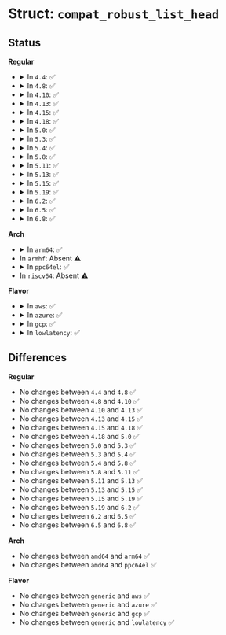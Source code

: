 # Struct: <code>compat_robust_list_head</code>

## Status
<b>Regular</b>
<ul>
<li>
<details>
<summary>In <code>4.4</code>: ✅</summary>

```c
struct compat_robust_list_head {
    struct compat_robust_list list;
    compat_long_t futex_offset;
    compat_uptr_t list_op_pending;
};
```
</details>
</li>
<li>
<details>
<summary>In <code>4.8</code>: ✅</summary>

```c
struct compat_robust_list_head {
    struct compat_robust_list list;
    compat_long_t futex_offset;
    compat_uptr_t list_op_pending;
};
```
</details>
</li>
<li>
<details>
<summary>In <code>4.10</code>: ✅</summary>

```c
struct compat_robust_list_head {
    struct compat_robust_list list;
    compat_long_t futex_offset;
    compat_uptr_t list_op_pending;
};
```
</details>
</li>
<li>
<details>
<summary>In <code>4.13</code>: ✅</summary>

```c
struct compat_robust_list_head {
    struct compat_robust_list list;
    compat_long_t futex_offset;
    compat_uptr_t list_op_pending;
};
```
</details>
</li>
<li>
<details>
<summary>In <code>4.15</code>: ✅</summary>

```c
struct compat_robust_list_head {
    struct compat_robust_list list;
    compat_long_t futex_offset;
    compat_uptr_t list_op_pending;
};
```
</details>
</li>
<li>
<details>
<summary>In <code>4.18</code>: ✅</summary>

```c
struct compat_robust_list_head {
    struct compat_robust_list list;
    compat_long_t futex_offset;
    compat_uptr_t list_op_pending;
};
```
</details>
</li>
<li>
<details>
<summary>In <code>5.0</code>: ✅</summary>

```c
struct compat_robust_list_head {
    struct compat_robust_list list;
    compat_long_t futex_offset;
    compat_uptr_t list_op_pending;
};
```
</details>
</li>
<li>
<details>
<summary>In <code>5.3</code>: ✅</summary>

```c
struct compat_robust_list_head {
    struct compat_robust_list list;
    compat_long_t futex_offset;
    compat_uptr_t list_op_pending;
};
```
</details>
</li>
<li>
<details>
<summary>In <code>5.4</code>: ✅</summary>

```c
struct compat_robust_list_head {
    struct compat_robust_list list;
    compat_long_t futex_offset;
    compat_uptr_t list_op_pending;
};
```
</details>
</li>
<li>
<details>
<summary>In <code>5.8</code>: ✅</summary>

```c
struct compat_robust_list_head {
    struct compat_robust_list list;
    compat_long_t futex_offset;
    compat_uptr_t list_op_pending;
};
```
</details>
</li>
<li>
<details>
<summary>In <code>5.11</code>: ✅</summary>

```c
struct compat_robust_list_head {
    struct compat_robust_list list;
    compat_long_t futex_offset;
    compat_uptr_t list_op_pending;
};
```
</details>
</li>
<li>
<details>
<summary>In <code>5.13</code>: ✅</summary>

```c
struct compat_robust_list_head {
    struct compat_robust_list list;
    compat_long_t futex_offset;
    compat_uptr_t list_op_pending;
};
```
</details>
</li>
<li>
<details>
<summary>In <code>5.15</code>: ✅</summary>

```c
struct compat_robust_list_head {
    struct compat_robust_list list;
    compat_long_t futex_offset;
    compat_uptr_t list_op_pending;
};
```
</details>
</li>
<li>
<details>
<summary>In <code>5.19</code>: ✅</summary>

```c
struct compat_robust_list_head {
    struct compat_robust_list list;
    compat_long_t futex_offset;
    compat_uptr_t list_op_pending;
};
```
</details>
</li>
<li>
<details>
<summary>In <code>6.2</code>: ✅</summary>

```c
struct compat_robust_list_head {
    struct compat_robust_list list;
    compat_long_t futex_offset;
    compat_uptr_t list_op_pending;
};
```
</details>
</li>
<li>
<details>
<summary>In <code>6.5</code>: ✅</summary>

```c
struct compat_robust_list_head {
    struct compat_robust_list list;
    compat_long_t futex_offset;
    compat_uptr_t list_op_pending;
};
```
</details>
</li>
<li>
<details>
<summary>In <code>6.8</code>: ✅</summary>

```c
struct compat_robust_list_head {
    struct compat_robust_list list;
    compat_long_t futex_offset;
    compat_uptr_t list_op_pending;
};
```
</details>
</li>
</ul>
<b>Arch</b>
<ul>
<li>
<details>
<summary>In <code>arm64</code>: ✅</summary>

```c
struct compat_robust_list_head {
    struct compat_robust_list list;
    compat_long_t futex_offset;
    compat_uptr_t list_op_pending;
};
```
</details>
</li>
<li>
In <code>armhf</code>: Absent ⚠️
</li>
<li>
<details>
<summary>In <code>ppc64el</code>: ✅</summary>

```c
struct compat_robust_list_head {
    struct compat_robust_list list;
    compat_long_t futex_offset;
    compat_uptr_t list_op_pending;
};
```
</details>
</li>
<li>
In <code>riscv64</code>: Absent ⚠️
</li>
</ul>
<b>Flavor</b>
<ul>
<li>
<details>
<summary>In <code>aws</code>: ✅</summary>

```c
struct compat_robust_list_head {
    struct compat_robust_list list;
    compat_long_t futex_offset;
    compat_uptr_t list_op_pending;
};
```
</details>
</li>
<li>
<details>
<summary>In <code>azure</code>: ✅</summary>

```c
struct compat_robust_list_head {
    struct compat_robust_list list;
    compat_long_t futex_offset;
    compat_uptr_t list_op_pending;
};
```
</details>
</li>
<li>
<details>
<summary>In <code>gcp</code>: ✅</summary>

```c
struct compat_robust_list_head {
    struct compat_robust_list list;
    compat_long_t futex_offset;
    compat_uptr_t list_op_pending;
};
```
</details>
</li>
<li>
<details>
<summary>In <code>lowlatency</code>: ✅</summary>

```c
struct compat_robust_list_head {
    struct compat_robust_list list;
    compat_long_t futex_offset;
    compat_uptr_t list_op_pending;
};
```
</details>
</li>
</ul>

## Differences
<b>Regular</b>
<ul>
<li>
No changes between <code>4.4</code> and <code>4.8</code> ✅
</li>
<li>
No changes between <code>4.8</code> and <code>4.10</code> ✅
</li>
<li>
No changes between <code>4.10</code> and <code>4.13</code> ✅
</li>
<li>
No changes between <code>4.13</code> and <code>4.15</code> ✅
</li>
<li>
No changes between <code>4.15</code> and <code>4.18</code> ✅
</li>
<li>
No changes between <code>4.18</code> and <code>5.0</code> ✅
</li>
<li>
No changes between <code>5.0</code> and <code>5.3</code> ✅
</li>
<li>
No changes between <code>5.3</code> and <code>5.4</code> ✅
</li>
<li>
No changes between <code>5.4</code> and <code>5.8</code> ✅
</li>
<li>
No changes between <code>5.8</code> and <code>5.11</code> ✅
</li>
<li>
No changes between <code>5.11</code> and <code>5.13</code> ✅
</li>
<li>
No changes between <code>5.13</code> and <code>5.15</code> ✅
</li>
<li>
No changes between <code>5.15</code> and <code>5.19</code> ✅
</li>
<li>
No changes between <code>5.19</code> and <code>6.2</code> ✅
</li>
<li>
No changes between <code>6.2</code> and <code>6.5</code> ✅
</li>
<li>
No changes between <code>6.5</code> and <code>6.8</code> ✅
</li>
</ul>
<b>Arch</b>
<ul>
<li>
No changes between <code>amd64</code> and <code>arm64</code> ✅
</li>
<li>
No changes between <code>amd64</code> and <code>ppc64el</code> ✅
</li>
</ul>
<b>Flavor</b>
<ul>
<li>
No changes between <code>generic</code> and <code>aws</code> ✅
</li>
<li>
No changes between <code>generic</code> and <code>azure</code> ✅
</li>
<li>
No changes between <code>generic</code> and <code>gcp</code> ✅
</li>
<li>
No changes between <code>generic</code> and <code>lowlatency</code> ✅
</li>
</ul>
